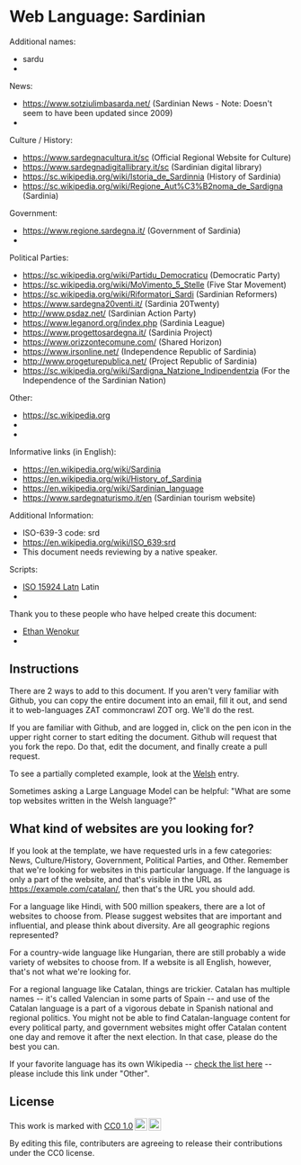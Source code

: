 # Web Language: Sardinian

Additional names:
- sardu
- 

News:
- https://www.sotziulimbasarda.net/ (Sardinian News - Note: Doesn't seem to have been updated since 2009)
- 

Culture / History:
- https://www.sardegnacultura.it/sc (Official Regional Website for Culture)
- https://www.sardegnadigitallibrary.it/sc (Sardinian digital library)
- https://sc.wikipedia.org/wiki/Istoria_de_Sardinnia (History of Sardinia)
- https://sc.wikipedia.org/wiki/Regione_Aut%C3%B2noma_de_Sardigna (Sardinia)

Government:
- https://www.regione.sardegna.it/ (Government of Sardinia)
- 

Political Parties:
- https://sc.wikipedia.org/wiki/Partidu_Democraticu (Democratic Party)
- https://sc.wikipedia.org/wiki/MoVimento_5_Stelle (Five Star Movement)
- https://sc.wikipedia.org/wiki/Riformatori_Sardi (Sardinian Reformers)
- https://www.sardegna20venti.it/ (Sardinia 20Twenty)
- http://www.psdaz.net/ (Sardinian Action Party)
- https://www.leganord.org/index.php (Sardinia League)
- https://www.progettosardegna.it/ (Sardinia Project)
- https://www.orizzontecomune.com/ (Shared Horizon)
- https://www.irsonline.net/ (Independence Republic of Sardinia)
- http://www.progeturepublica.net/ (Project Republic of Sardinia)
- https://sc.wikipedia.org/wiki/Sardigna_Natzione_Indipendentzia (For the Independence of the Sardinian Nation)

Other:
- https://sc.wikipedia.org
- 
- 

Informative links (in English):
- https://en.wikipedia.org/wiki/Sardinia
- https://en.wikipedia.org/wiki/History_of_Sardinia
- https://en.wikipedia.org/wiki/Sardinian_language
- https://www.sardegnaturismo.it/en (Sardinian tourism website)

Additional Information:
- ISO-639-3 code: srd
- https://en.wikipedia.org/wiki/ISO_639:srd
- This document needs reviewing by a native speaker.


Scripts:
- <a href="https://en.wikipedia.org/wiki/ISO_15924">ISO 15924 Latn</a> Latin
- 

Thank you to these people who have helped create this document:
- [Ethan Wenokur](https://github.com/e-Winnie)
- 

## Instructions

There are 2 ways to add to this document. If you aren't very familiar
with Github, you can copy the entire document into an email, fill it
out, and send it to web-languages ZAT commoncrawl ZOT org. We'll do the rest.

If you are familiar with Github, and are logged in, click on the pen
icon in the upper right corner to start editing the document.
Github will request that you fork the repo. Do that, edit the
document, and finally create a pull request.

To see a partially completed example, look at the
[Welsh](../living/welsh.md) entry.

Sometimes asking a Large Language Model can be helpful: "What are some
top websites written in the Welsh language?"

## What kind of websites are you looking for?

If you look at the template, we have requested urls in a few
categories: News, Culture/History, Government, Political Parties, and
Other. Remember that we're looking for websites in this particular
language. If the language is only a part of the website, and that's
visible in the URL as https://example.com/catalan/, then that's the
URL you should add.

For a language like Hindi, with 500 million speakers, there are a lot
of websites to choose from. Please suggest websites that are important
and influential, and please think about diversity. Are all geographic
regions represented?

For a country-wide language like Hungarian, there are still probably a
wide variety of websites to choose from. If a website is all English,
however, that's not what we're looking for.

For a regional language like Catalan, things are trickier. Catalan has
multiple names -- it's called Valencian in some parts of Spain -- and
use of the Catalan language is a part of a vigorous debate in Spanish
national and regional politics. You might not be able to find
Catalan-language content for every political party, and government
websites might offer Catalan content one day and remove it after
the next election. In that case, please do the best you can.

If your favorite language has its own Wikipedia -- [check the list here](https://en.wikipedia.org/wiki/List_of_Wikipedias) --
please include this link under "Other".

## License

<p xmlns:cc="http://creativecommons.org/ns#" >This work is marked with <a href="https://creativecommons.org/publicdomain/zero/1.0/?ref=chooser-v1" target="_blank" rel="license noopener noreferrer" style="display:inline-block;">CC0 1.0<img style="height:22px!important;margin-left:3px;vertical-align:text-bottom;" src="https://mirrors.creativecommons.org/presskit/icons/cc.svg?ref=chooser-v1" alt=""><img style="height:22px!important;margin-left:3px;vertical-align:text-bottom;" src="https://mirrors.creativecommons.org/presskit/icons/zero.svg?ref=chooser-v1" alt=""></a></p>

By editing this file, contributers are agreeing to release their contributions under the CC0 license.
